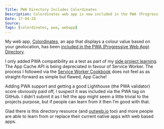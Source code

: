 ```yaml
---
Title: PWA Directory Includes Colordinates
Description: Colordinates web app is now included in the PWA (Progressive Web App) Directory
Date: 17-04-24
Source: 
Tags: [colordinates, pwa, webapp]
---
```

My web app, [Colordinates](/blog/colordinates/), an app that displays a colour value based on your geolocation, has been [included in the PWA (Progressive Web App) Directory](https://pwa-directory.appspot.com/pwas/5638503354335232). 

I only added PWA compatibility as a test as part of my [side project learning](/blog/side-project-learning/). The App Cache API is being depreciated in favour of Service Worker. The process I followed via the [Service Worker Cookbook](https://serviceworke.rs/) does not feel as as straight-forward as simple but flawed, App Cache!

Adding PWA support and getting a good Lighthouse (the PWA validator) score obviously paid off, I suspect it was included via the PWA tag on GitHub. I didn’t submit it as I felt the app might seem a little trivial to the projects purpose, but if people can learn from it then I’m good with that. 

Glad there is this directory resource (and [outweb.io](https://outweb.io/) too) and more people are able to learn from or replace their current native apps with web based apps.